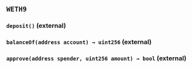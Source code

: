 ## `WETH9`






### `deposit()` (external)





### `balanceOf(address account) → uint256` (external)





### `approve(address spender, uint256 amount) → bool` (external)






